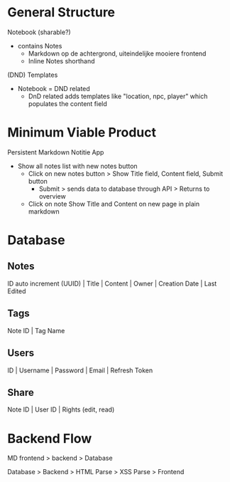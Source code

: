 # General Structure
Notebook   (sharable?)
- contains Notes
    - Markdown op de achtergrond, uiteindelijke mooiere frontend
    - Inline Notes shorthand

(DND) Templates
- Notebook = DND related
    - DnD related adds templates like "location, npc, player" which populates the content field

# Minimum Viable Product
Persistent Markdown Notitie App

- Show all notes list with new notes button
    - Click on new notes button > Show Title field, Content field, Submit button
        - Submit > sends data to database through API > Returns to overview
    - Click on note
        Show Title and Content on new page in plain markdown

# Database

## Notes
ID auto increment (UUID) | Title | Content | Owner | Creation Date | Last Edited

## Tags
Note ID | Tag Name

## Users
ID | Username | Password | Email | Refresh Token

## Share
Note ID | User ID | Rights (edit, read)

# Backend Flow
MD frontend > backend > Database

Database > Backend > HTML Parse > XSS Parse > Frontend